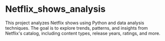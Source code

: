 # Netflix_shows_analysis
This project analyzes Netflix shows using Python and data analysis techniques. The goal is to explore trends, patterns, and insights from Netflix's catalog, including content types, release years, ratings, and more.
